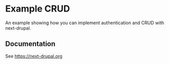 # Example CRUD

An example showing how you can implement authentication and CRUD with next-drupal.

## Documentation

See https://next-drupal.org

